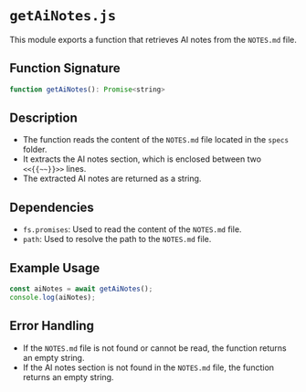 # `getAiNotes.js`

This module exports a function that retrieves AI notes from the `NOTES.md` file.

## Function Signature

```javascript
function getAiNotes(): Promise<string>
```

## Description

- The function reads the content of the `NOTES.md` file located in the `specs` folder.
- It extracts the AI notes section, which is enclosed between two `<<{{~~}}>>` lines.
- The extracted AI notes are returned as a string.

## Dependencies

- `fs.promises`: Used to read the content of the `NOTES.md` file.
- `path`: Used to resolve the path to the `NOTES.md` file.

## Example Usage

```javascript
const aiNotes = await getAiNotes();
console.log(aiNotes);
```

## Error Handling

- If the `NOTES.md` file is not found or cannot be read, the function returns an empty string.
- If the AI notes section is not found in the `NOTES.md` file, the function returns an empty string.